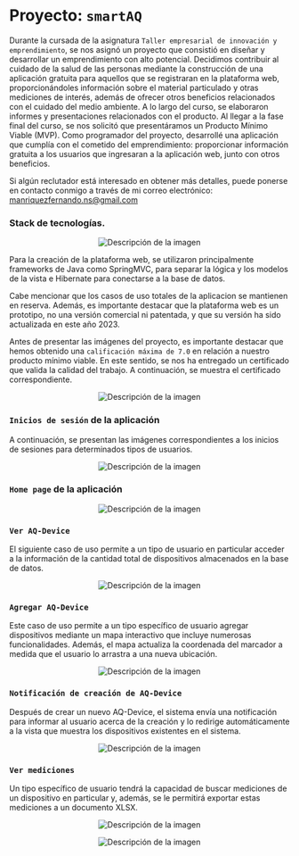 # Proyecto: ```smartAQ```

Durante la cursada de la asignatura ```Taller empresarial de innovación y emprendimiento```, se nos asignó un proyecto que consistió en diseñar y desarrollar un emprendimiento con alto potencial. Decidimos contribuir al cuidado de la salud de las personas mediante la construcción de una aplicación gratuita para aquellos que se registraran en la plataforma web, proporcionándoles información sobre el material particulado y otras mediciones de interés, además de ofrecer otros beneficios relacionados con el cuidado del medio ambiente. A lo largo del curso, se elaboraron informes y presentaciones relacionados con el producto. Al llegar a la fase final del curso, se nos solicitó que presentáramos un Producto Mínimo Viable (MVP). Como programador del proyecto, desarrollé una aplicación que cumplía con el cometido del emprendimiento: proporcionar información gratuita a los usuarios que ingresaran a la aplicación web, junto con otros beneficios.


Si algún reclutador está interesado en obtener más detalles, puede ponerse en contacto conmigo a través de mi correo electrónico: manriquezfernando.ns@gmail.com

### Stack de tecnologías.
<p align="center">
  <img src="./IMG/StackTec.PNG" alt="Descripción de la imagen">
</p>
Para la creación de la plataforma web, se utilizaron principalmente frameworks de Java como SpringMVC, para separar la lógica y los modelos de la vista e Hibernate para conectarse a la base de datos.  

Cabe mencionar que los casos de uso totales de la aplicacion se mantienen en reserva. Además, es importante destacar que la plataforma web es un prototipo, no una versión comercial ni patentada, y que su versión ha sido actualizada en este año 2023.  

Antes de presentar las imágenes del proyecto, es importante destacar que hemos obtenido una ```calificación máxima de 7.0``` en relación a nuestro producto mínimo viable. En este sentido, se nos ha entregado un certificado que valida la calidad del trabajo. A continuación, se muestra el certificado correspondiente.

<p align="center">
  <img src="./IMG/Certificado.PNG" alt="Descripción de la imagen">
</p>

### ```Inicios de sesión``` de la aplicación

A continuación, se presentan las imágenes correspondientes a los inicios de sesiones para determinados tipos de usuarios.
<p align="center">
  <img src="./IMG/1.PNG" alt="Descripción de la imagen">
</p>

### ```Home page``` de la aplicación

<p align="center">
  <img src="./IMG/2.PNG" alt="Descripción de la imagen">
</p>

### ```Ver AQ-Device```
El siguiente caso de uso permite a un tipo de usuario en particular acceder a la información de la cantidad total de dispositivos almacenados en la base de datos.
<p align="center">
  <img src="./IMG/3.PNG" alt="Descripción de la imagen">
</p>

### ```Agregar AQ-Device```
Este caso de uso permite a un tipo específico de usuario agregar dispositivos mediante un mapa interactivo que incluye numerosas funcionalidades. Además, el mapa actualiza la coordenada del marcador a medida que el usuario lo arrastra a una nueva ubicación. 

<p align="center">
  <img src="./IMG/4.PNG" alt="Descripción de la imagen">
</p>

### ```Notificación de creación de AQ-Device```
Después de crear un nuevo AQ-Device, el sistema envía una notificación para informar al usuario acerca de la creación y lo redirige automáticamente a la vista que muestra los dispositivos existentes en el sistema. 

<p align="center">
  <img src="./IMG/5.PNG" alt="Descripción de la imagen">
</p>

### ```Ver mediciones```
Un tipo específico de usuario tendrá la capacidad de buscar mediciones de un dispositivo en particular y, además, se le permitirá exportar estas mediciones a un documento XLSX. 

<p align="center">
  <img src="./IMG/6.PNG" alt="Descripción de la imagen">
</p>
<p align="center">
  <img src="./IMG/7.PNG" alt="Descripción de la imagen">
</p>